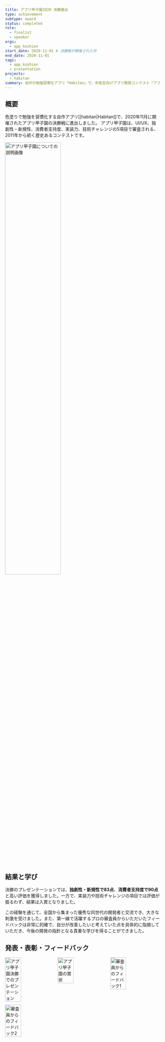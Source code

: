 ```yaml
---
title: アプリ甲子園2020 決勝進出
type: achievement
subtype: award
status: completed
role:
  - finalist
  - speaker
orgs:
  - app_koshien
start_date: 2020-11-01 # 決勝戦が開催された月
end_date: 2020-11-01
tags:
  - app_koshien
  - presentation
projects:
  - habitan
summary: 自作の勉強習慣化アプリ「Habitan」で、中高生向けアプリ開発コンテスト「アプリ甲子園2020」の決勝に進出。プレゼンテーションでは高評価を得て入賞した。
---
```

## 概要
色塗りで勉強を習慣化する自作アプリ[[habitan|Habitan]]で、2020年11月に開催されたアプリ甲子園の決勝戦に進出しました。
アプリ甲子園は、UI/UX、独創性・新規性、消費者支持度、実装力、技術チャレンジの5項目で審査される、2011年から続く歴史あるコンテストです。

<img src="linked_assets/10_Achievements/awards/app_koshien_2020/about_app_koshien.jpg" alt="アプリ甲子園についての説明画像" width="60%">

## 結果と学び
決勝のプレゼンテーションでは、**独創性・新規性で83点**、**消費者支持度で90点**と高い評価を獲得しました。一方で、実装力や技術チャレンジの項目では評価が振るわず、結果は入賞となりました。

この経験を通じて、全国から集まった優秀な同世代の開発者と交流でき、大きな刺激を受けました。また、第一線で活躍するプロの審査員からいただいたフィードバックは非常に的確で、自分が改善したいと考えていた点を具体的に指摘していただき、今後の開発の指針となる貴重な学びを得ることができました。

## 発表・表彰・フィードバック
<div style="display: flex; flex-wrap: wrap; gap: 10px;">
    <img src="linked_assets/10_Achievements/awards/app_koshien_2020/presentation.jpg" alt="アプリ甲子園決勝でのプレゼンテーション" width="32%">
    <img src="linked_assets/10_Achievements/awards/app_koshien_2020/award_certificate.jpg" alt="アプリ甲子園の賞状" width="32%">
    <img src="linked_assets/10_Achievements/awards/app_koshien_2020/feedback_1.jpg" alt="審査員からのフィードバック1" width="32%">
    <img src="linked_assets/10_Achievements/awards/app_koshien_2020/feedback_2.jpg" alt="審査員からのフィードバック2" width="32%">
</div>

